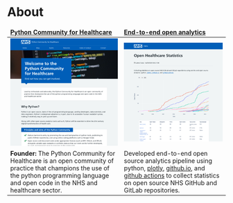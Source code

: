 # About

<table>
	<thead>
		<td>
			<b><a href="https://nhs-pycom.net/">Python Community for Healthcare</a></b>
		</td>
		<td>
			<b><a href="https://nhsx.github.io/open-health-statistics/">End-to-end open analytics</a></b>
		</td>
	</thead>
	<tr>
		<td>
			<a href="https://nhs-pycom.net/"><img width="350" alt="pycom" src="/img/pycom.png">
		</td>
		<td>
			<a href="https://nhsx.github.io/open-health-statistics/"><img width="350" alt="render-one" src="/img/open_health.png"></a>
		</td>
	</tr>
	<tr>
		<td>
			<b>Founder:</b> The Python Community for Healthcare is an open community of practice that champions the use of the python programming language and open code in the NHS and healthcare sector.
		</td>
		<td>
			Developed end-to-end open source analytics pipeline using python, <a href="https://plotly.com/python/">plotly</a>, <a href="https://pages.github.com/">github.io</a>, and <a href="https://github.com/features/actions">github actions</a> to collect statistics on open source NHS GitHub and GitLab repositories.
		</td>
	</tr>
</table>

<!--
**craig-shenton/craig-shenton** is a ✨ _special_ ✨ repository because its `README.md` (this file) appears on your GitHub profile. -->
